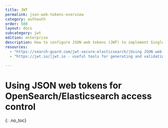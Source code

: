 ```yaml
---
title: JWT
permalink: json-web-tokens-overview
category: authauth
order: 500
layout: docs
subcategory: jwt
edition: enterprise
description: How to configure JSON web tokens (JWT) to implement Single-Sign-On access to your OpenSearch/Elasticsearch cluster.
resources:
  - "https://search-guard.com/jwt-secure-elasticsearch/|Using JSON web tokens to secure OpenSearch/Elasticsearch (blog post)"
  - "https://jwt.io/|jwt.io - useful tools for generating and validating JWT (website)"

---
```

<!---
Copyright 2020 floragunn GmbH
-->

# Using JSON web tokens for OpenSearch/Elasticsearch access control
{: .no_toc}
